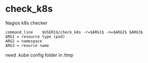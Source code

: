 # check_k8s
Nagios k8s checker

~~~
command_line    $USER1$/check_k8s -r=$ARG1$ -n=$ARG2$ $ARG3$
ARG1 = resource type (pod)
ARG2 = namespace
ARG3 = reource name
~~~

need .kube config folder in /tmp
